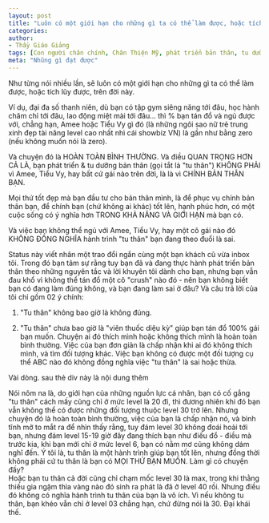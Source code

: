 ```yaml
---
layout: post
title: "Luôn có một giới hạn cho những gì ta có thể làm được, hoặc tích lũy được, trên đời này"
categories:
author:
- Thầy Giáo Giảng
tags: [Con người chân chính, Chân Thiện Mỹ, phát triển bản thân, tu dưỡng bản thân]
meta: "Nhũng gì đạt được"
---
```

Như từng nói nhiều lần, sẽ luôn có một giới hạn cho những gì ta có thể làm được, hoặc tích lũy được, trên đời này.

Ví dụ, đại đa số thanh niên, dù bạn có tập gym siêng năng tới đâu, học hành chăm chỉ tới đâu, lao động miệt mài tới đâu... thì % bạn tán đổ và ngủ được với, chẳng hạn, Amee hoặc Tiểu Vy gì đó (là những ngôi sao nữ trẻ trung xinh đẹp tài năng level cao nhất nhì cái showbiz VN) là gần như bằng zero (nếu không muốn nói là zero).

Và chuyện đó là HOÀN TOÀN BÌNH THƯỜNG. Và điều QUAN TRỌNG HƠN CẢ LÀ, bạn phát triển & tu dưỡng bản thân (gọi tắt là "tu thân") KHÔNG PHẢI vì Amee, Tiểu Vy, hay bất cứ gái nào trên đời, là là vì CHÍNH BẢN THÂN BẠN.

Mọi thứ tốt đẹp mà bạn đầu tư cho bản thân mình, là để phục vụ chính bản thân bạn, để chính bạn (chứ không ai khác) tốt lên, hạnh phúc hơn, có một cuộc sống có ý nghĩa hơn TRONG KHẢ NĂNG VÀ GIỚI HẠN mà bạn có.

Và việc bạn không thể ngủ với Amee, Tiểu Vy, hay một cô gái nào đó KHÔNG ĐỒNG NGHĨA hành trình "tu thân" bạn đang theo đuổi là sai.

Status này viết nhân một trao đổi ngắn cùng một bạn khách cũ vừa inbox tôi. Trong đó bạn tâm sự rằng tuy bạn đã và đang thực hành phát triển bản thân theo những nguyên tắc và lời khuyên tôi dành cho bạn, nhưng bạn vẫn đau khổ vì không thể tán đổ một cô "crush" nào đó - nên bạn không biết bạn có đang làm đúng không, và bạn đang làm sai ở đâu?
Và câu trả lời của tôi chỉ gồm 02 ý chính:

1. "Tu thân" không bao giờ là không đúng. 

2. "Tu thân" chưa bao giờ là "viên thuốc diệu kỳ" giúp bạn tán đổ 100% gái bạn muốn. Chuyện ai đó thích mình hoặc không thích mình là hoàn toàn bình thường. Việc của bạn đơn giản là chấp nhận khi ai đó không thích mình, và tìm đối tượng khác. Việc bạn không có được một đối tượng cụ thể ABC nào đó không đồng nghĩa việc "tu thân" là sai hoặc thừa.

Vài dòng.<!--excerpt.s-->
sau thẻ div này là nội dung thêm
<div class="post-copyright"><div class="content">Nói nôm na là, do giới hạn của những nguồn lực cá nhân, bạn có cố gắng "tu thân" cách mấy cũng chỉ ở mức level là 20 đi, thì đương nhiên khi đó bạn vẫn không thể có được những đối tượng thuộc level 30 trở lên.
Nhưng chuyện đó là hoàn toàn bình thường, việc của bạn là chấp nhận nó, và bình tĩnh mở to mắt ra để nhìn thấy rằng, tuy đám level 30 không đoái hoài tới bạn, nhưng đám level 15-19 giờ đây đang thích bạn như điếu đổ - điều mà trước kia, khi bạn mới chỉ ở mức level 6, bạn có nằm mơ cũng không dám nghĩ đến.
Ý tôi là, tu thân là một hành trình giúp bạn tốt lên, nhưng đồng thời không phải cứ tu thân là bạn có MỌI THỨ BẠN MUỐN. Làm gì có chuyện đấy?</div></div>
<div class="post-copyright"><div class="content">Hoặc bạn tu thân cả đời cũng chỉ chạm mốc level 30 là max, trong khi thằng thiếu gia ngậm thìa vàng nào đó sinh ra phát là đã ở level 40 rồi. Nhưng điều đó không có nghĩa hành trình tu thân của bạn là vô ích. Vì nếu không tu thân, bạn khéo vẫn chỉ ở level 03 chẳng hạn, chứ đừng nói là 30. Đại khái thế.</div></div>